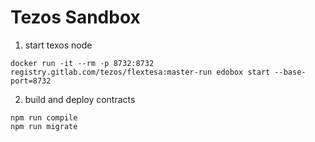 # Tezos Sandbox

1. start texos node

```
docker run -it --rm -p 8732:8732 registry.gitlab.com/tezos/flextesa:master-run edobox start --base-port=8732
```

2. build and deploy contracts

```
npm run compile
npm run migrate
```
